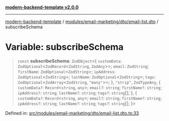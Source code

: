 [**modern-backend-template v2.0.0**](../../../../../README.md)

***

[modern-backend-template](../../../../../modules.md) / [modules/email-marketing/dto/email-list.dto](../README.md) / subscribeSchema

# Variable: subscribeSchema

> `const` **subscribeSchema**: `ZodObject`\<\{ `customData`: `ZodOptional`\<`ZodRecord`\<`ZodString`, `ZodAny`\>\>; `email`: `ZodString`; `firstName`: `ZodOptional`\<`ZodString`\>; `ipAddress`: `ZodOptional`\<`ZodString`\>; `lastName`: `ZodOptional`\<`ZodString`\>; `tags`: `ZodOptional`\<`ZodArray`\<`ZodString`, `"many"`\>\>; \}, `"strip"`, `ZodTypeAny`, \{ `customData?`: `Record`\<`string`, `any`\>; `email?`: `string`; `firstName?`: `string`; `ipAddress?`: `string`; `lastName?`: `string`; `tags?`: `string`[]; \}, \{ `customData?`: `Record`\<`string`, `any`\>; `email?`: `string`; `firstName?`: `string`; `ipAddress?`: `string`; `lastName?`: `string`; `tags?`: `string`[]; \}\>

Defined in: [src/modules/email-marketing/dto/email-list.dto.ts:33](https://github.com/maemreyo/saas-4cus-nodejs/blob/2a5b3f3aa11335dfa561e80e1feabb8e6084261e/src/modules/email-marketing/dto/email-list.dto.ts#L33)
